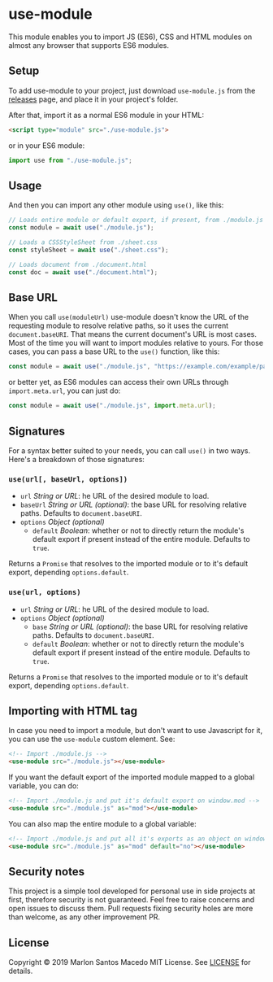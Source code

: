 
# use-module

This module enables you to import JS (ES6), CSS and HTML modules on almost any browser that supports ES6 modules.

## Setup
To add use-module to your project, just download `use-module.js` from the [releases](https://github.com/wazybr/use-module/releases) page, and place it in your project's folder.

After that, import it as a normal ES6 module in your HTML:

```html
<script type="module" src="./use-module.js">
```

or in your ES6 module:

```javascript
import use from "./use-module.js";
```

## Usage

And then you can import any other module using `use()`, like this:

```javascript
// Loads entire module or default export, if present, from ./module.js
const module = await use("./module.js");

// Loads a CSSStyleSheet from ./sheet.css
const styleSheet = await use("./sheet.css");

// Loads document from ./document.html
const doc = await use("./document.html");
```

## Base URL

When you call `use(moduleUrl)` use-module doesn't know the URL of the requesting module to resolve relative paths, so it uses the current `document.baseURI`. That means the current document's URL is most cases.
Most of the time you will want to import modules relative to yours. For those cases, you can pass a base URL to the `use()` function, like this:

```javascript
const module = await use("./module.js", "https://example.com/example/path");
```

or better yet, as ES6 modules can access their own URLs through `import.meta.url`, you can just do:

```javascript
const module = await use("./module.js", import.meta.url);
```

## Signatures

For a syntax better suited to your needs, you can call `use()` in two ways. Here's a breakdown of those signatures:

### `use(url[, baseUrl, options])`
- `url` *String or URL*: he URL of the desired module to load.
- `baseUrl` *String or URL (optional)*: the base URL for resolving relative paths. Defaults to `document.baseURI`.
- `options` *Object (optional)*
	- `default` *Boolean*: whether or not to directly return the module's default export if present instead of the entire module. Defaults to `true`.

Returns a `Promise` that resolves to the imported module or to it's default export, depending `options.default`.

### `use(url, options)`
- `url` *String or URL*: he URL of the desired module to load.
- `options` *Object (optional)*
	- `base` *String or URL (optional)*: the base URL for resolving relative paths. Defaults to `document.baseURI`.
	- `default` *Boolean*: whether or not to directly return the module's default export if present instead of the entire module. Defaults to `true`.

Returns a `Promise` that resolves to the imported module or to it's default export, depending `options.default`.

## Importing with HTML tag

In case you need to import a module, but don't want to use Javascript for it, you can use the `use-module` custom element. See:

```html
<!-- Import ./module.js -->
<use-module src="./module.js"></use-module>
```
If you want the default export of the imported module mapped to a global variable, you can do:

```html
<!-- Import ./module.js and put it's default export on window.mod -->
<use-module src="./module.js" as="mod"></use-module>
```

You can also map the entire module to a global variable:

```html
<!-- Import ./module.js and put all it's exports as an object on window.mod -->
<use-module src="./module.js" as="mod" default="no"></use-module>
```

## Security notes
This project is a simple tool developed for personal use in side projects at first, therefore security is not guaranteed. Feel free to raise concerns and open issues to discuss them. Pull requests fixing security holes are more than welcome, as any other improvement PR.

## License

Copyright &copy; 2019 Marlon Santos Macedo
MIT License. See [LICENSE](LICENSE) for details.